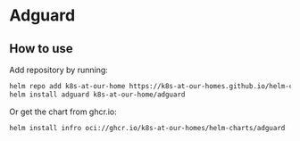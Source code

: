# Adguard

## How to use

Add repository by running:

```bash
helm repo add k8s-at-our-home https://k8s-at-our-homes.github.io/helm-charts/
helm install adguard k8s-at-our-home/adguard
```

Or get the chart from ghcr.io:

```bash
helm install infro oci://ghcr.io/k8s-at-our-homes/helm-charts/adguard
```
